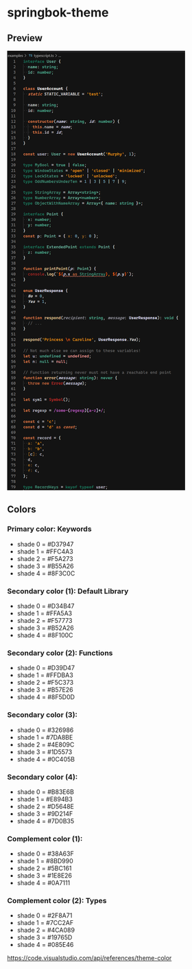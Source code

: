 # springbok-theme

## Preview

![Preview](https://raw.githubusercontent.com/christophehurpeau/springbok-vscode-theme/main/previews/preview-typescript.png)

## Colors

### Primary color: Keywords

- shade 0 = #D37947
- shade 1 = #FFC4A3
- shade 2 = #F5A273
- shade 3 = #B55A26
- shade 4 = #8F3C0C

### Secondary color (1): Default Library

- shade 0 = #D34B47
- shade 1 = #FFA5A3
- shade 2 = #F57773
- shade 3 = #B52A26
- shade 4 = #8F100C

### Secondary color (2): Functions

- shade 0 = #D39D47
- shade 1 = #FFDBA3
- shade 2 = #F5C373
- shade 3 = #B57E26
- shade 4 = #8F5D0D

### Secondary color (3):

- shade 0 = #326986
- shade 1 = #7DA8BE
- shade 2 = #4E809C
- shade 3 = #1D5573
- shade 4 = #0C405B

### Secondary color (4):

- shade 0 = #B83E6B
- shade 1 = #E894B3
- shade 2 = #D5648E
- shade 3 = #9D214F
- shade 4 = #7D0B35

### Complement color (1):

- shade 0 = #38A63F
- shade 1 = #8BD990
- shade 2 = #5BC161
- shade 3 = #1E8E26
- shade 4 = #0A7111

### Complement color (2): Types

- shade 0 = #2F8A71
- shade 1 = #7CC2AF
- shade 2 = #4CA089
- shade 3 = #19765D
- shade 4 = #085E46

https://code.visualstudio.com/api/references/theme-color
